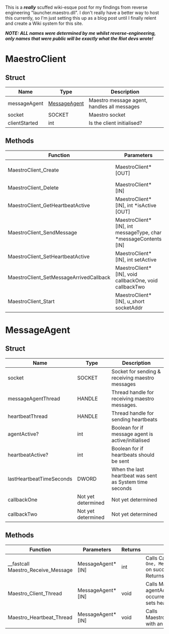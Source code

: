 This is a ***really*** scuffed wiki-esque post for my findings from reverse engineering 
"launcher.maestro.dll".
I don't really have a better way to host this currently, so I'm just setting this up as a blog post 
until I finally relent and create a Wiki system for this site.

***NOTE: ALL names were determined by me whilst reverse-engineering, only names that were public will be 
exactly what the Riot devs wrote!***

# MaestroClient

## Struct

| Name          | Type                          | Description                                 |
|---------------|-------------------------------|---------------------------------------------|
| messageAgent  | [MessageAgent](#messageagent) | Maestro message agent, handles all messages |
| socket        | SOCKET                        | Maestro socket                              |
| clientStarted | int                           | Is the client initialised?                  |

## Methods

| Function                                | Parameters                                                       | Returns | Description                                                                                                           |
|-----------------------------------------|------------------------------------------------------------------|---------|-----------------------------------------------------------------------------------------------------------------------|
| MaestroClient_Create                    | MaestroClient* [OUT]                                             | int     | Always returns one, MaestroClient_Start must be called after                                                          |
| MaestroClient_Delete                    | MaestroClient* [IN]                                              | void    | Closes socket and frees the client pointer                                                                            |
| MaestroClient_GetHeartbeatActive        | MaestroClient* [IN], int *isActive [OUT]                         | int     | Always returns one, isActive is modified to equal [messageAgent's](#messageagent) heartbeat_active field              |
| MaestroClient_SendMessage               | MaestroClient* [IN], int messageType, char *messageContents [IN] | void    | Internally calls [messageAgents's](#messageagent) MaestroMessageAgent_SendMessage                                     |
| MaestroClient_SetHeartbeatActive        | MaestroClient* [IN], int setActive                               | void    | Sets [messageAgent's](#messageagent) heartbeatActive to setActive                                                     |
| MaestroClient_SetMessageArrivedCallback | MaestroClient* [IN], void callbackOne, void callbackTwo          | void    | Sets callback one and two to their respective parameters                                                              |
| MaestroClient_Start                     | MaestroClient* [IN], u_short socketAddr                          | void    | Connects socket to the given socketAddr, starts [messageAgent](#messageagent), and sets all relevant started booleans |

# MessageAgent 

## Struct

| Name                     | Type               | Description                                             |
|--------------------------|--------------------|---------------------------------------------------------|
| socket                   | SOCKET             | Socket for sending & receiving maestro messages         |
| messageAgentThread       | HANDLE             | Thread handle for receiving maestro messages.           |
| heartbeatThread          | HANDLE             | Thread handle for sending heartbeats                    |
| agentActive?             | int                | Boolean for if message agent is active/initialised      |
| heartbeatActive?         | int                | Boolean for if heartbeats should be sent                |
| lastHeartbeatTimeSeconds | DWORD              | When the last heartbeat was sent as System time seconds |
| callbackOne              | Not yet determined | Not yet determined                                      |
| callbackTwo              | Not yet determined | Not yet determined                                      |

## Methods


| Function                           | Parameters         | Returns | Description                                                                                                                                |
|------------------------------------|--------------------|---------|--------------------------------------------------------------------------------------------------------------------------------------------|
| __fastcall Maestro_Receive_Message | MessageAgent* [IN] | int     | Calls Callback two with args: `Callback One, Message Type, Message Contents` on successful message receive. Returns 0 on error.            |
| Maestro_Client_Thread              | MessageAgent* [IN] | void    | Calls Maestro_Receive_Message until agentActive is 0 or an error has occurred. Sleeps 1ms every loop and sets heartbeatActive to 0 on exit |
| Maestro_Heartbeat_Thread           | MessageAgent* [IN] | void    | Calls MaestroMessageAgent_SendMessage with an ID of 4 every 25s.                                                                           |

